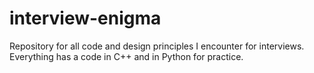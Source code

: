 # interview-enigma
Repository for all code and design principles I encounter for interviews. Everything has a code in C++ and in Python for practice.
